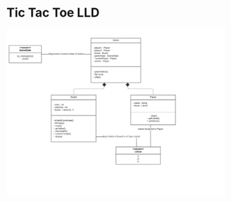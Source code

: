 # Tic Tac Toe LLD 

![UML Diagram](https://github.com/ishivanshgoel/ttt/blob/master/src/docs/Tic%20Tac%20Toe.jpeg)
